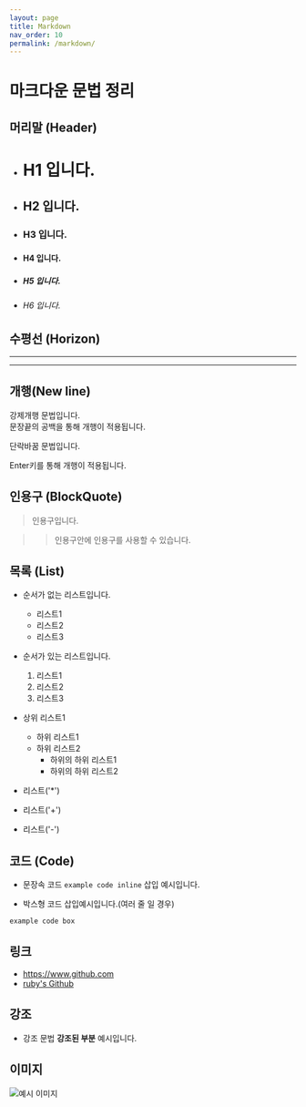 ```yaml
---
layout: page
title: Markdown
nav_order: 10
permalink: /markdown/
---
```



# 마크다운 문법 정리


## 머리말 (Header)
  - # H1 입니다.

  - ## H2 입니다.

  - ### H3 입니다.

  - #### H4 입니다.

  - ##### H5 입니다.

  - ###### H6 입니다.

## 수평선 (Horizon)
  
***
------------------

## 개행(New line)

강제개행 문법입니다.  
문장끝의 공백을 통해 개행이 적용됩니다.

단락바꿈 문법입니다.

Enter키를 통해 개행이 적용됩니다.

## 인용구 (BlockQuote)

> 인용구입니다.

>> 인용구안에 인용구를 사용할 수 있습니다.

## 목록 (List)

* 순서가 없는 리스트입니다.
  * 리스트1
  * 리스트2
  * 리스트3

* 순서가 있는 리스트입니다.
  1. 리스트1
  2. 리스트2
  3. 리스트3

* 상위 리스트1
  * 하위 리스트1
  * 하위 리스트2
    * 하위의 하위 리스트1
    * 하위의 하위 리스트2

* 리스트('*')
+ 리스트('+')
- 리스트('-')

## 코드 (Code)

- 문장속 코드 `example code inline` 삽입 예시입니다.

- 박스형 코드 삽입예시입니다.(여러 줄 일 경우)
```
example code box
```

## 링크

- <https://www.github.com>
- [ruby's Github](https://github.com/juyeong-s)

## 강조

- 강조 문법 **강조된 부분** 예시입니다.

## 이미지

![예시 이미지](https://user-images.githubusercontent.com/63364990/151378577-47e91502-dc15-46d3-a611-b4ac9e0905a1.jpeg)
